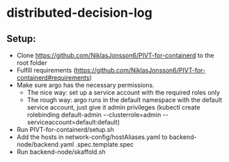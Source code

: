 # distributed-decision-log

## Setup:
* Clone https://github.com/NiklasJonsson6/PIVT-for-containerd to the root folder
* Fulfill requirements (https://github.com/NiklasJonsson6/PIVT-for-containerd#requirements)
* Make sure argo has the necessary permissions. 
  * The nice way: set up a service account with the required roles only
  * The rough way: argo runs in the default namespace with the default service account, just give it admin privileges (kubectl create rolebinding default-admin --clusterrole=admin --serviceaccount=default:default)
* Run PIVT-for-containerd/setup.sh
* Add the hosts in network-config/hostAliases.yaml to backend-node/backend.yaml .spec.template.spec
* Run backend-node/skaffold.sh